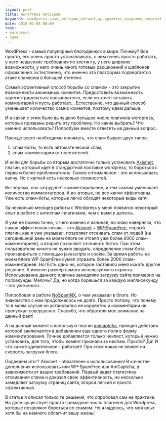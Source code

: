 ```yaml
---
layout: post
title: WordPress AntiSpam
keywords: wordpress,spam,antispam,akismet,wp-spamfree,nospamnx,amcaptcha
date: 2010-01-05 00:00
tags:
- wordpress
- spam
---
```

WordPress - самый популярный блогодвижок в мире. Почему? Все просто, его очень просто устанавливать, с ним очень просто работать, у него невысокие требования по хостингу, у него широкие возможности, у него очень много готовых расширений и шаблонов оформления. Естественно, что именно эта платформа подвергается атаке спамеров в большей степени.

Самый эффективный способ борьбы со спамом - это закрытие возможности анонимных коментов. Предоставить возможность зарегистрироваться пользователю, если он хочет оставить комментарий и пусть работает... Естественно, что данный способ уменьшает количество самих коментов, поэтому идем дальше.

И в связи с этим было выпущено большое число плагинов wordpress, которые призваны решить эту проблему. Но какие выбрать? Что именно использовать? Попробуем вместе ответить на данный вопрос.

Прежде всего необходимо понимать, что спам бывает двух типов:
<ol>
	<li>спам-боты, то есть автоматический спам;</li>
	<li>спам-комментарии от посетителей.</li>
</ol>
И если для борьбы со вторым достаточно только установить <a
href="http://wordpress.org/extend/plugins/akismet/" rel="nofollow">Akismet</a>, плагин, который идет в стандартной поставке wordpress, то бороться с первым более проблематично. Самое оптимальное - это использовать капчу. Но с капчей есть несколько сложностей.

Во-первых, она затрудняет комментирование, и тем самым уменьшает количество комментаторов. А во-вторых, не все капчи эффективны. Уже есть спам-боты, которые легко обходят некоторые виды капч.

За несколько месяцев работы с Wordpress у меня появился некоторый опыт в работе с антиспам-плагинами, чем с вами и делюсь.

Я уже не помню точно, с чего именно я начинал, но знаю наверняка, что самая эффективная связка - это <a href="http://wordpress.org/extend/plugins/akismet/" rel="nofollow">Akismet</a> + <a href="http://wordpress.org/extend/plugins/wp-spamfree/" rel="nofollow">WP-SpamFree</a>, первый плагин, как я уже указывал, позволяет отсеивать спам от людей (на сегодняшний день на моем блоге он отсеял уже более 6000 спам-комментариев), а второй позволяет отсеивать ботов. При этом пользователю ничего не нужно вводить, определение спам-бота производиться с помощью javascripts и cookie. За время работы на моем блоге WP-SpamFree сумел отразить более 2000 спам-комментариев. Но! Есть одно но, которое заставило меня искать другое решение. А именно размер самого используемого скрипта. Использование данного плагина замедляло загрузку сайта примерно на полсекунды. Мелочь? Да, но когда борешься за каждую миллисекунду - это уже много...

Попробовал в работе <a href="http://wordpress.org/extend/plugins/nospamnx/" rel="nofollow">NoSpamNX</a>, о чем указывал в блоге. Но знакомство с ним продолжалось не долго. Просто потому, что почему то в моем случае он установился не корректно и комментарии не пропускал совершенно. Спасибо, что обратили мое внимание на данный факт!

А на данный момент я использую плагин <a href="http://wordpress.org/extend/plugins/amcaptcha/" rel="nofollow">amcaptcha</a>, принцип действия которой заключается в добавлении еще одного поля в форму комментирования. Точнее добавляется только чеклист, который нужно установить, для того, чтобы комент признали за неспам. Просто? Да! И что самое удивительное - работает! При этом никак не влияет на скорость загрузки блога.

Подведем итог? Akismet - обязателен к использованию! В качестве дополнения использовать или WP-SpamFree или AmCaptcha, в зависимости от ваших требований. Первый ведет статистику отсеивания спама и доказал свою эффективность, но несколько замедляет загрузку страниц сайта, второй легкий и просто эффективный.

В статье я описал только те решения, что опробовал сам на практике. На деле существует просто громадное число плагинов для Wordpress, которые позволяют бороться со спамом. Но я надеюсь, что мой опыт хотя бы на немного облегчит вашу жизнь!
